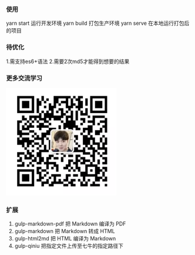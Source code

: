 
### 使用
yarn start 运行开发环境
yarn build 打包生产环境
yarn serve 在本地运行打包后的项目

### 待优化
1.需支持es6+语法
2.需要2次md5才能得到想要的结果

### 更多交流学习
<img src="./logo.png" width="300">


### 扩展
1. gulp-markdown-pdf 把 Markdown 编译为 PDF
2. gulp-markdown 把 Markdown 转成 HTML
3. gulp-html2md 把 HTML 编译为 Markdown
4. gulp-qiniu 把指定文件上传至七牛的指定路径下
